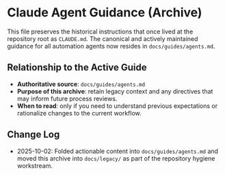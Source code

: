# Claude Agent Guidance (Archive)

This file preserves the historical instructions that once lived at the repository root as `CLAUDE.md`. The canonical and actively maintained guidance for all automation agents now resides in `docs/guides/agents.md`.

## Relationship to the Active Guide
- **Authoritative source**: `docs/guides/agents.md`
- **Purpose of this archive**: retain legacy context and any directives that may inform future process reviews.
- **When to read**: only if you need to understand previous expectations or rationalize changes to the current workflow.

## Change Log
- 2025-10-02: Folded actionable content into `docs/guides/agents.md` and moved this archive into `docs/legacy/` as part of the repository hygiene workstream.
